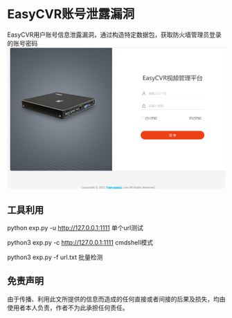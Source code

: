 # EasyCVR账号泄露漏洞
EasyCVR用户账号信息泄露漏洞，通过构造特定数据包，获取防火墙管理员登录的账号密码
![](./vuln.jpg)

## 工具利用

python exp.py -u http://127.0.0.1:1111 单个url测试

python3 exp.py -c http://127.0.0.1:1111 cmdshell模式

python3 exp.py -f url.txt 批量检测




## 免责声明

由于传播、利用此文所提供的信息而造成的任何直接或者间接的后果及损失，均由使用者本人负责，作者不为此承担任何责任。

